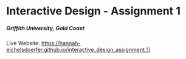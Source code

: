 # Interactive Design - Assignment 1
##### Griffith University, Gold Coast

Live Website: https://hannah-eichelsdoerfer.github.io/interactive_design_assignment_1/

